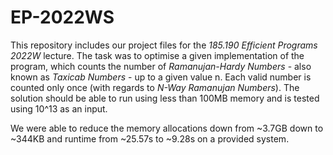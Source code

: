 # EP-2022WS

This repository includes our project files for the _185.190 Efficient Programs 2022W_ lecture. The task was to optimise a given implementation of the program, which counts the number of _Ramanujan-Hardy Numbers_ - also known as _Taxicab Numbers_ - up to a given value n. Each valid number is counted only once (with regards to _N-Way Ramanujan Numbers_). The solution should be able to run using less than 100MB memory and is tested using 10^13 as an input.

We were able to reduce the memory allocations down from ~3.7GB down to ~344KB and runtime from ~25.57s to ~9.28s on a provided system.

